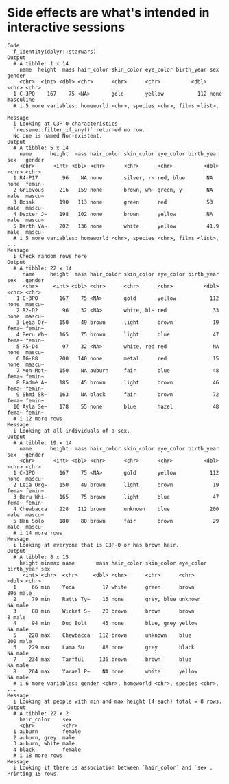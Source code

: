 # Side effects are what's intended in interactive sessions

    Code
      f_identity(dplyr::starwars)
    Output
      # A tibble: 1 x 14
        name  height  mass hair_color skin_color eye_color birth_year sex   gender   
        <chr>  <int> <dbl> <chr>      <chr>      <chr>          <dbl> <chr> <chr>    
      1 C-3PO    167    75 <NA>       gold       yellow           112 none  masculine
      # i 5 more variables: homeworld <chr>, species <chr>, films <list>, ...
    Message
      i Looking at C3P-0 characteristics
      `reuseme::filter_if_any()` returned no row.
      No one is named Non-existent.
    Output
      # A tibble: 5 x 14
        name      height  mass hair_color skin_color eye_color birth_year sex   gender
        <chr>      <int> <dbl> <chr>      <chr>      <chr>          <dbl> <chr> <chr> 
      1 R4-P17        96    NA none       silver, r~ red, blue       NA   none  femin~
      2 Grievous     216   159 none       brown, wh~ green, y~       NA   male  mascu~
      3 Bossk        190   113 none       green      red             53   male  mascu~
      4 Dexter J~    198   102 none       brown      yellow          NA   male  mascu~
      5 Darth Va~    202   136 none       white      yellow          41.9 male  mascu~
      # i 5 more variables: homeworld <chr>, species <chr>, films <list>, ...
    Message
      i Check random rows here
    Output
      # A tibble: 22 x 14
         name     height  mass hair_color skin_color eye_color birth_year sex   gender
         <chr>     <int> <dbl> <chr>      <chr>      <chr>          <dbl> <chr> <chr> 
       1 C-3PO       167    75 <NA>       gold       yellow           112 none  mascu~
       2 R2-D2        96    32 <NA>       white, bl~ red               33 none  mascu~
       3 Leia Or~    150    49 brown      light      brown             19 fema~ femin~
       4 Beru Wh~    165    75 brown      light      blue              47 fema~ femin~
       5 R5-D4        97    32 <NA>       white, red red               NA none  mascu~
       6 IG-88       200   140 none       metal      red               15 none  mascu~
       7 Mon Mot~    150    NA auburn     fair       blue              48 fema~ femin~
       8 Padmé A~    185    45 brown      light      brown             46 fema~ femin~
       9 Shmi Sk~    163    NA black      fair       brown             72 fema~ femin~
      10 Ayla Se~    178    55 none       blue       hazel             48 fema~ femin~
      # i 12 more rows
    Message
      i Looking at all individuals of a sex.
    Output
      # A tibble: 19 x 14
        name      height  mass hair_color skin_color eye_color birth_year sex   gender
        <chr>      <int> <dbl> <chr>      <chr>      <chr>          <dbl> <chr> <chr> 
      1 C-3PO        167    75 <NA>       gold       yellow           112 none  mascu~
      2 Leia Org~    150    49 brown      light      brown             19 fema~ femin~
      3 Beru Whi~    165    75 brown      light      blue              47 fema~ femin~
      4 Chewbacca    228   112 brown      unknown    blue             200 male  mascu~
      5 Han Solo     180    80 brown      fair       brown             29 male  mascu~
      # i 14 more rows
    Message
      i Looking at everyone that is C3P-0 or has brown hair.
    Output
      # A tibble: 8 x 15
        height minmax name       mass hair_color skin_color eye_color birth_year sex  
         <int> <chr>  <chr>     <dbl> <chr>      <chr>      <chr>          <dbl> <chr>
      1     66 min    Yoda         17 white      green      brown            896 male 
      2     79 min    Ratts Ty~    15 none       grey, blue unknown           NA male 
      3     88 min    Wicket S~    20 brown      brown      brown              8 male 
      4     94 min    Dud Bolt     45 none       blue, grey yellow            NA male 
      5    228 max    Chewbacca   112 brown      unknown    blue             200 male 
      6    229 max    Lama Su      88 none       grey       black             NA male 
      7    234 max    Tarfful     136 brown      brown      blue              NA male 
      8    264 max    Yarael P~    NA none       white      yellow            NA male 
      # i 6 more variables: gender <chr>, homeworld <chr>, species <chr>, ...
    Message
      i Looking at people with min and max height (4 each) total = 8 rows.
    Output
      # A tibble: 22 x 2
        hair_color    sex   
        <chr>         <chr> 
      1 auburn        female
      2 auburn, grey  male  
      3 auburn, white male  
      4 black         female
      # i 18 more rows
    Message
      i Looking if there is association between `hair_color` and `sex`. Printing 15 rows.

